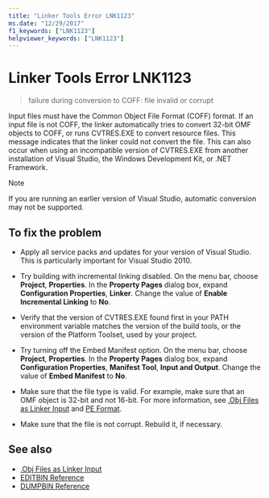 ```yaml
---
title: "Linker Tools Error LNK1123"
ms.date: "12/29/2017"
f1_keywords: ["LNK1123"]
helpviewer_keywords: ["LNK1123"]
---
```

# Linker Tools Error LNK1123

> failure during conversion to COFF: file invalid or corrupt

Input files must have the Common Object File Format (COFF) format. If an input file is not COFF, the linker automatically tries to convert 32-bit OMF objects to COFF, or runs CVTRES.EXE to convert resource files. This message indicates that the linker could not convert the file. This can also occur when using an incompatible version of CVTRES.EXE from another installation of Visual Studio, the Windows Development Kit, or .NET Framework.

> [!NOTE]
> If you are running an earlier version of Visual Studio, automatic conversion may not be supported.

## To fix the problem

- Apply all service packs and updates for your version of Visual Studio. This is particularly important for Visual Studio 2010.

- Try building with incremental linking disabled. On the menu bar, choose **Project**, **Properties**. In the **Property Pages** dialog box, expand **Configuration Properties**, **Linker**. Change the value of **Enable Incremental Linking** to **No**.

- Verify that the version of CVTRES.EXE found first in your PATH environment variable matches the version of the build tools, or the version of the Platform Toolset, used by your project.

- Try turning off the Embed Manifest option. On the menu bar, choose **Project**, **Properties**. In the **Property Pages** dialog box, expand **Configuration Properties**, **Manifest Tool**, **Input and Output**. Change the value of **Embed Manifest** to **No**.

- Make sure that the file type is valid. For example, make sure that an OMF object is 32-bit and not 16-bit. For more information, see [.Obj Files as Linker Input](../../build/reference/dot-obj-files-as-linker-input.md) and [PE Format](/windows/desktop/Debug/pe-format).

- Make sure that the file is not corrupt. Rebuild it, if necessary.

## See also

- [.Obj Files as Linker Input](../../build/reference/dot-obj-files-as-linker-input.md)
- [EDITBIN Reference](../../build/reference/editbin-reference.md)
- [DUMPBIN Reference](../../build/reference/dumpbin-reference.md)
